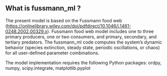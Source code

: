
## What is fussmann_ml ?

The present model is based on the Fussmann food web (https://onlinelibrary.wiley.com/doi/pdfdirect/10.1046/j.1461-0248.2002.00329.x).
Fussmann food web model includes one to three primary producers, one or two consumers, and primary, secondary, and tertiary predators.
The fussmann_ml code computes the system’s dynamic behavior (species extinction, steady state, periodic oscillations, or
chaos) for all user-defined parameter combinations.

The model implementation requires the following Python packages: ordpy, numpy, scipy.integrate, matplotlib.pyplot



